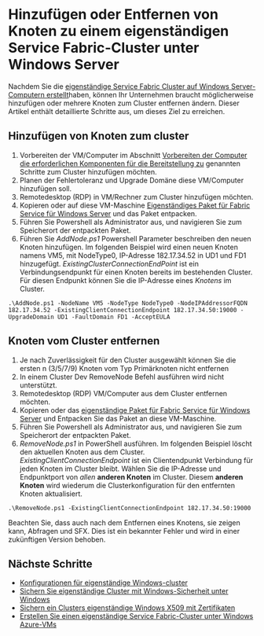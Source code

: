 <properties
   pageTitle="Hinzufügen oder Entfernen von Knoten zu einem Cluster eigenständige Service Fabric | Microsoft Azure"
   description="Informationen Sie zum Hinzufügen oder Entfernen von Knoten zu einem Cluster Azure Service Fabric auf einer physikalischen oder virtuellen Computer mit Windows Server, die lokale oder eine Wolke."
   services="service-fabric"
   documentationCenter=".net"
   authors="dsk-2015"
   manager="timlt"
   editor=""/>

<tags
   ms.service="service-fabric"
   ms.devlang="dotnet"
   ms.topic="article"
   ms.tgt_pltfrm="NA"
   ms.workload="NA"
   ms.date="09/20/2016"
   ms.author="dkshir;chackdan"/>


# <a name="add-or-remove-nodes-to-a-standalone-service-fabric-cluster-running-on-windows-server"></a>Hinzufügen oder Entfernen von Knoten zu einem eigenständigen Service Fabric-Cluster unter Windows Server

Nachdem Sie die [eigenständige Service Fabric Cluster auf Windows Server-Computern erstellt](service-fabric-cluster-creation-for-windows-server.md)haben, können Ihr Unternehmen braucht möglicherweise hinzufügen oder mehrere Knoten zum Cluster entfernen ändern. Dieser Artikel enthält detaillierte Schritte aus, um dieses Ziel zu erreichen.


## <a name="add-nodes-to-your-cluster"></a>Hinzufügen von Knoten zum cluster

1. Vorbereiten der VM/Computer im Abschnitt [Vorbereiten der Computer die erforderlichen Komponenten für die Bereitstellung zu](service-fabric-cluster-creation-for-windows-server.md#preparemachines) genannten Schritte zum Cluster hinzufügen möchten.
2. Planen der Fehlertoleranz und Upgrade Domäne diese VM/Computer hinzufügen soll.
3. Remotedesktop (RDP) in VM/Rechner zum Cluster hinzufügen möchten.
4. Kopieren oder auf diese VM-Maschine [Eigenständiges Paket für Fabric Service für Windows Server](http://go.microsoft.com/fwlink/?LinkId=730690) und das Paket entpacken.
5. Führen Sie Powershell als Administrator aus, und navigieren Sie zum Speicherort der entpackten Paket.
6. Führen Sie *AddNode.ps1* Powershell Parameter beschreiben den neuen Knoten hinzufügen. Im folgenden Beispiel wird einen neuen Knoten namens VM5, mit NodeType0, IP-Adresse 182.17.34.52 in UD1 und FD1 hinzugefügt. *ExistingClusterConnectionEndPoint* ist ein Verbindungsendpunkt für einen Knoten bereits im bestehenden Cluster. Für diesen Endpunkt können Sie die IP-Adresse eines *Knotens* im Cluster.

```
.\AddNode.ps1 -NodeName VM5 -NodeType NodeType0 -NodeIPAddressorFQDN 182.17.34.52 -ExistingClientConnectionEndpoint 182.17.34.50:19000 -UpgradeDomain UD1 -FaultDomain FD1 -AcceptEULA

```

## <a name="remove-nodes-from-your-cluster"></a>Knoten vom Cluster entfernen

1. Je nach Zuverlässigkeit für den Cluster ausgewählt können Sie die ersten n (3/5/7/9) Knoten vom Typ Primärknoten nicht entfernen
2. In einem Cluster Dev RemoveNode Befehl ausführen wird nicht unterstützt.
2. Remotedesktop (RDP) VM/Computer aus dem Cluster entfernen möchten.
2. Kopieren oder das [eigenständige Paket für Fabric Service für Windows Server](http://go.microsoft.com/fwlink/?LinkId=730690) und Entpacken Sie das Paket an diese VM-Maschine.
3. Führen Sie Powershell als Administrator aus, und navigieren Sie zum Speicherort der entpackten Paket.
4. *RemoveNode.ps1* in PowerShell ausführen. Im folgenden Beispiel löscht den aktuellen Knoten aus dem Cluster. *ExistingClientConnectionEndpoint* ist ein Clientendpunkt Verbindung für jeden Knoten im Cluster bleibt. Wählen Sie die IP-Adresse und Endpunktport von *allen* **anderen Knoten** im Cluster. Diesem **anderen Knoten** wird wiederum die Clusterkonfiguration für den entfernten Knoten aktualisiert. 

```
.\RemoveNode.ps1 -ExistingClientConnectionEndpoint 182.17.34.50:19000
```

Beachten Sie, dass auch nach dem Entfernen eines Knotens, sie zeigen kann, Abfragen und SFX. Dies ist ein bekannter Fehler und wird in einer zukünftigen Version behoben. 


## <a name="next-steps"></a>Nächste Schritte
- [Konfigurationen für eigenständige Windows-cluster](service-fabric-cluster-manifest.md)
- [Sichern Sie eigenständige Cluster mit Windows-Sicherheit unter Windows](service-fabric-windows-cluster-windows-security.md)
- [Sichern ein Clusters eigenständige Windows X509 mit Zertifikaten](service-fabric-windows-cluster-x509-security.md)
- [Erstellen Sie einen eigenständige Service Fabric-Cluster unter Windows Azure-VMs](service-fabric-cluster-creation-with-windows-azure-vms.md)
